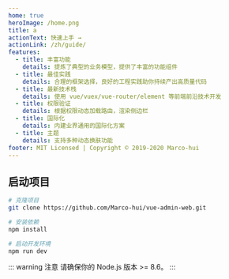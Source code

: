 ```yaml
---
home: true
heroImage: /home.png
title: a
actionText: 快速上手 →
actionLink: /zh/guide/
features:
  - title: 丰富功能
    details: 提炼了典型的业务模型，提供了丰富的功能组件
  - title: 最佳实践
    details: 合理的框架选择，良好的工程实践助你持续产出高质量代码
  - title: 最新技术栈
    details: 使用 vue/vuex/vue-router/element 等前端前沿技术开发
  - title: 权限验证
    details: 根据权限动态加载路由，渲染侧边栏
  - title: 国际化
    details: 内建业界通用的国际化方案
  - title: 主题
    details: 支持多种动态换肤功能
footer: MIT Licensed | Copyright © 2019-2020 Marco-hui
---
```


## 启动项目

```bash
# 克隆项目
git clone https://github.com/Marco-hui/vue-admin-web.git

# 安装依赖
npm install

# 启动开发环境
npm run dev
```

::: warning 注意
请确保你的 Node.js 版本 >= 8.6。
:::